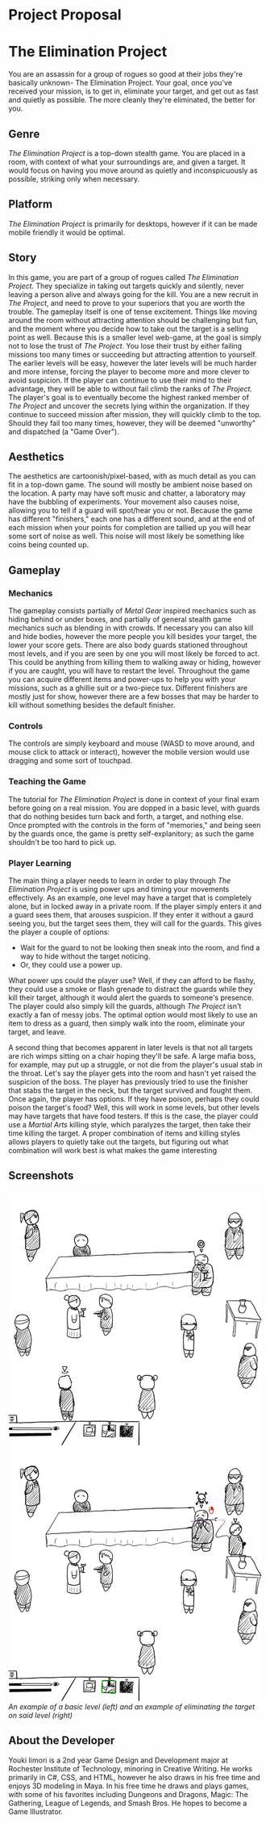 # Project Proposal
# The Elimination Project
You are an assassin for a group of rogues so good at their jobs they're basically unknown- The Elimination Project. Your goal, once you've received your mission, is to get in, eliminate your target, and get out as fast and quietly as possible. The more cleanly they're eliminated, the better for you.
## Genre
*The Elimination Project* is a top-down stealth game. You are placed in a room, with context of what your surroundings are, and given a target. It would focus on having you move around as quietly and inconspicuously as possible, striking only when necessary.
## Platform
*The Elimination Project* is primarily for desktops, however if it can be made mobile friendly it would be optimal.
## Story
In this game, you are part of a group of rogues called *The Elimination Project.* They specialize in taking out targets quickly and silently, never leaving a person alive and always going for the kill. You are a new recruit in *The Project*, and need to prove to your superiors that you are worth the trouble.
The gameplay itself is one of tense excitement. Things like moving around the room without attracting attention should be challenging but fun, and the moment where you decide how to take out the target is a selling point as well.
Because this is a smaller level web-game, at the goal is simply not to lose the trust of *The Project*. You lose their trust by either failing missions too many times or succeeding but attracting attention to yourself. The earlier levels will be easy, however the later levels will be much harder and more intense, forcing the player to become more and more clever to avoid suspicion. If the player can continue to use their mind to their advantage, they will be able to without fail climb the ranks of *The Project.* The player's goal is to eventually become the highest ranked member of *The Project* and uncover the secrets lying within the organization. If they continue to succeed mission after mission, they will quickly climb to the top. Should they fail too many times, however, they will be deemed "unworthy" and dispatched (a "Game Over").
## Aesthetics
The aesthetics are cartoonish/pixel-based, with as much detail as you can fit in a top-down game. The sound will mostly be ambient noise based on the location. A party may have soft music and chatter, a laboratory may have the bubbling of experiments. Your movement also causes noise, allowing you to tell if a guard will spot/hear you or not. Because the game has different "finishers," each one has a different sound, and at the end of each mission when your points for completion are tallied up you will hear some sort of noise as well. This noise will most likely be something like coins being counted up.
## Gameplay
### Mechanics
The gameplay consists partially of <i>Metal Gear</i> inspired mechanics such as hiding behind or under boxes, and partially of general stealth game mechanics such as blending in with crowds. If necessary you can also kill and hide bodies, however the more people you kill besides your target, the lower your score gets. There are also body guards stationed throughout most levels, and if you are seen by one you will most likely be forced to act. This could be anything from killing them to walking away or hiding, however if you are caught, you will have to restart the level. Throughout the game you can acquire different items and power-ups to help you with your missions, such as a ghillie suit or a two-piece tux. Different finishers are mostly just for show, however there are a few bosses that may be harder to kill without something besides the default finisher.
### Controls
The controls are simply keyboard and mouse (WASD to move around, and mouse click to attack or interact), however the mobile version would use dragging and some sort of touchpad.
### Teaching the Game
The tutorial for *The Elimination Project* is done in context of your final exam before going on a real mission. You are dopped in a basic level, with guards that do nothing besides turn back and forth, a target, and nothing else. Once prompted with the controls in the form of "memories," and being seen by the guards once, the game is pretty self-explanitory; as such the game shouldn't be too hard to pick up.
### Player Learning
The main thing a player needs to learn in order to play through *The Elimination Project* is using power ups and timing your movements effectively. As an example, one level may have a target that is completely alone, but in locked away in a private room. If the player simply enters it and a guard sees them, that arouses suspicion. If they enter it without a gaurd seeing you, but the target sees them, they will call for the guards. This gives the player a couple of options:

* Wait for the guard to not be looking then sneak into the room, and find a way to hide without the target noticing.
* Or, they could use a power up.
 
What power ups could the player use? Well, if they can afford to be flashy, they could use a smoke or flash grenade to distract the guards while they kill their target, although it would alert the guards to someone's presence. The player could also simply kill the guards, although <i>The Project</i> isn't exactly a fan of messy jobs. The optimal option would most likely to use an item to dress as a guard, then simply walk into the room, eliminate your target, and leave.
    
A second thing that becomes apparent in later levels is that not all targets are rich wimps sitting on a chair hoping they'll be safe. A large mafia boss, for example, may put up a struggle, or not die from the player's usual stab in the throat. Let's say the player gets into the room and hasn't yet raised the suspicion of the boss. The player has previously tried to use the finisher that stabs the target in the neck, but the target survived and fought them. Once again, the player has options. If they have poison, perhaps they could poison the target's food? Well, this will work in some levels, but other levels may have targets that have food testers. If this is the case, the player could use a *Martial Arts* killing style, which paralyzes the target, then take their time killing the target. A proper combination of items and killing styles allows players to quietly take out the targets, but figuring out what combination will work best is what makes the game interesting
## Screenshots
![screenshot1](screenshot1.jpg)
![screenshot2](screenshot2.jpg)
*An example of a basic level (left) and an example of eliminating the target on said level (right)*
## About the Developer
Youki Iimori is a 2nd year Game Design and Development major at Rochester Institute of Technology, minoring in Creative Writing. He works primarily in C#, CSS, and HTML, however he also draws in his free time and enjoys 3D modeling in Maya. In his free time he draws and plays games, with some of his favorites including Dungeons and Dragons, Magic: The Gathering, League of Legends, and Smash Bros. He hopes to become a Game Illustrator.
